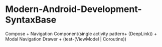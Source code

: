 # Modern-Android-Development-SyntaxBase
Compose + Navigation Component(single activity pattern+ (DeepLink)) + Modal Navigation Drawer + (test-(ViewModel | Coroutine))

